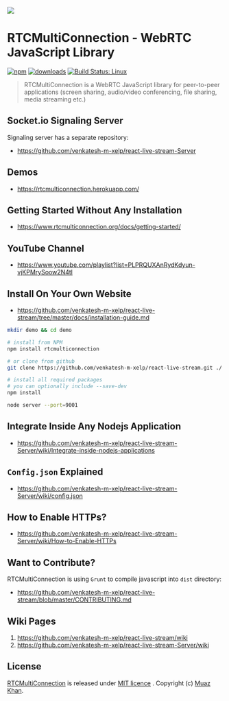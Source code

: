 ![](https://i.imgur.com/MFfRBSM.png)

# RTCMultiConnection - WebRTC JavaScript Library

[![npm](https://img.shields.io/npm/v/rtcmulticonnection.svg)](https://npmjs.org/package/rtcmulticonnection) [![downloads](https://img.shields.io/npm/dm/rtcmulticonnection.svg)](https://npmjs.org/package/rtcmulticonnection) [![Build Status: Linux](https://travis-ci.org/venkatesh-m-xelp/react-live-stream.png?branch=master)](https://travis-ci.org/venkatesh-m-xelp/react-live-stream)

> RTCMultiConnection is a WebRTC JavaScript library for peer-to-peer applications (screen sharing, audio/video conferencing, file sharing, media streaming etc.)

## Socket.io Signaling Server

Signaling server has a separate repository:

* https://github.com/venkatesh-m-xelp/react-live-stream-Server

## Demos

* https://rtcmulticonnection.herokuapp.com/

## Getting Started Without Any Installation

* https://www.rtcmulticonnection.org/docs/getting-started/

## YouTube Channel

* https://www.youtube.com/playlist?list=PLPRQUXAnRydKdyun-vjKPMrySoow2N4tl

## Install On Your Own Website

* https://github.com/venkatesh-m-xelp/react-live-stream/tree/master/docs/installation-guide.md

```sh
mkdir demo && cd demo

# install from NPM
npm install rtcmulticonnection

# or clone from github
git clone https://github.com/venkatesh-m-xelp/react-live-stream.git ./

# install all required packages
# you can optionally include --save-dev
npm install

node server --port=9001
```

## Integrate Inside Any Nodejs Application

* https://github.com/venkatesh-m-xelp/react-live-stream-Server/wiki/Integrate-inside-nodejs-applications

## `Config.json` Explained

* https://github.com/venkatesh-m-xelp/react-live-stream-Server/wiki/config.json

## How to Enable HTTPs?

* https://github.com/venkatesh-m-xelp/react-live-stream-Server/wiki/How-to-Enable-HTTPs

## Want to Contribute?

RTCMultiConnection is using `Grunt` to compile javascript into `dist` directory:

* https://github.com/venkatesh-m-xelp/react-live-stream/blob/master/CONTRIBUTING.md

## Wiki Pages

1. https://github.com/venkatesh-m-xelp/react-live-stream/wiki
2. https://github.com/venkatesh-m-xelp/react-live-stream-Server/wiki

## License

[RTCMultiConnection](https://github.com/venkatesh-m-xelp/react-live-stream) is released under [MIT licence](https://github.com/venkatesh-m-xelp/react-live-stream/blob/master/LICENSE.md) . Copyright (c) [Muaz Khan](https://MuazKhan.com/).

